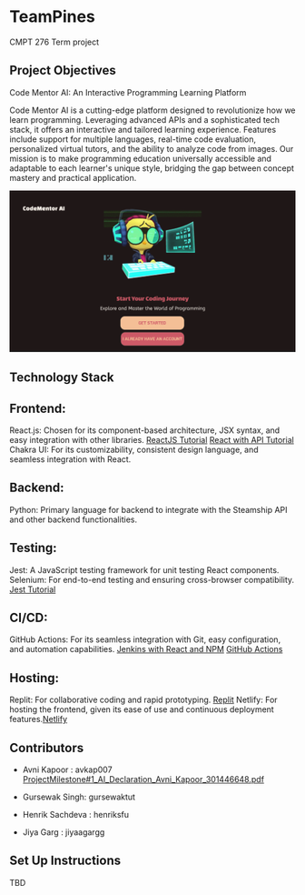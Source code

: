 # TeamPines

CMPT 276 Term project

## Project Objectives

Code Mentor AI: An Interactive Programming Learning Platform

Code Mentor AI is a cutting-edge platform designed to revolutionize how we learn programming. Leveraging advanced APIs and a sophisticated tech stack, it offers an interactive and tailored learning experience. Features include support for multiple languages, real-time code evaluation, personalized virtual tutors, and the ability to analyze code from images. Our mission is to make programming education universally accessible and adaptable to each learner's unique style, bridging the gap between concept mastery and practical application.

![Landing Page](Landing_Page.png "Code Mentor AI Landing Page")


## Technology Stack

## Frontend:
 React.js: Chosen for its component-based architecture, JSX syntax, and easy integration with other libraries. 
 [ReactJS Tutorial](https://react.dev/learn)
 [React with API Tutorial](https://www.freecodecamp.org/news/how-to-consume-rest-apis-in-react/)
 Chakra UI: For its customizability, consistent design language, and seamless integration with React.
## Backend:
 Python: Primary language for backend to integrate with the Steamship API and other backend functionalities.
## Testing:
 Jest: A JavaScript testing framework for unit testing React components.
 Selenium: For end-to-end testing and ensuring cross-browser compatibility.
 [Jest Tutorial](https://www.digitalocean.com/community/tutorials/how-to-test-a-react-app-with-jest-and-react-testing-library)
## CI/CD:
 GitHub Actions: For its seamless integration with Git, easy configuration, and automation capabilities.
 [Jenkins with React and NPM](https://www.jenkins.io/doc/tutorials/build-a-node-js-and-react-app-with-npm/)
 [GitHub Actions](https://docs.github.com/en/actions/learn-github-actions)
## Hosting:
 Replit: For collaborative coding and rapid prototyping. [Replit](https://replit.com)
 Netlify: For hosting the frontend, given its ease of use and continuous deployment features.[Netlify](https://www.netlify.com)

## Contributors 

- Avni Kapoor : avkap007
[ProjectMilestone#1_AI_Declaration_Avni_Kapoor_301446648.pdf](ProjectMilestone#1_AI_Declaration_Avni_Kapoor_301446648.pdf)

- Gursewak Singh: gursewaktut
- Henrik Sachdeva : henriksfu
- Jiya Garg : jiyaagargg

## Set Up Instructions 

TBD






